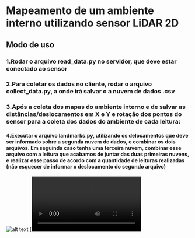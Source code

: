 # Mapeamento de um ambiente interno utilizando sensor LiDAR 2D
## Modo de uso
### 1.Rodar o arquivo read_data.py no servidor, que deve estar conectado ao sensor
### 2.Para coletar os dados no cliente, rodar o arquivo collect_data.py, a onde irá salvar o a nuvem de dados .csv
### 3.Após a coleta dos mapas do ambiente interno e de salvar as distâncias/deslocamentos em X e Y e rotação dos pontos do sensor para a coleta dos dados do ambiente de cada leitura:
#### 4.Executar o arquivo landmarks.py, utilizando os delocamentos que deve ser informado sobre a segunda nuvem de dados, e combinar os dois arquivos. Em seguinda caso tenha uma terceira nuvem, combinar esse arquivo com a leitura que acabamos de juntar das duas primeiras nuvens, e realizar esse passo de acordo com a quantidade de leituras realizadas (não esquecer de informar o deslocamento do segundo arquivo)
![alt text](https://github.com/MaduhCrema/Mapeamento-um-ambiente-utilizando-sensor-LiDAR-2D/blob/master/WhatsApp%20Image%202025-06-09%20at%2010.16.16.jpeg)
[![Clique para baixar e ver o vídeo - Funcionamento do sensor](https://github.com/MaduhCrema/Mapeamento-um-ambiente-utilizando-sensor-LiDAR-2D/blob/master/video%20sensor%20funfando.mp4)
